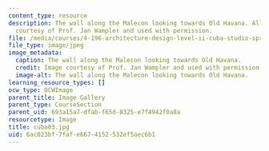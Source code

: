 ```yaml
---
content_type: resource
description: The wall along the Malecon looking towards Old Havana. All images are
  courtesy of Prof. Jan Wampler and used with permission.
file: /media/courses/4-196-architecture-design-level-ii-cuba-studio-spring-2004/6ac023bf7fafe6674152532ef5aec6b1_cuba03.jpg
file_type: image/jpeg
image_metadata:
  caption: The wall along the Malecon looking towards Old Havana.
  credit: Image courtesy of Prof. Jan Wampler and used with permission.
  image-alt: The wall along the Malecon looking towards Old Havana.
learning_resource_types: []
ocw_type: OCWImage
parent_title: Image Gallery
parent_type: CourseSection
parent_uid: 693a15a7-dfab-f65d-8325-e7f4942f0a8a
resourcetype: Image
title: cuba03.jpg
uid: 6ac023bf-7faf-e667-4152-532ef5aec6b1
---
```

